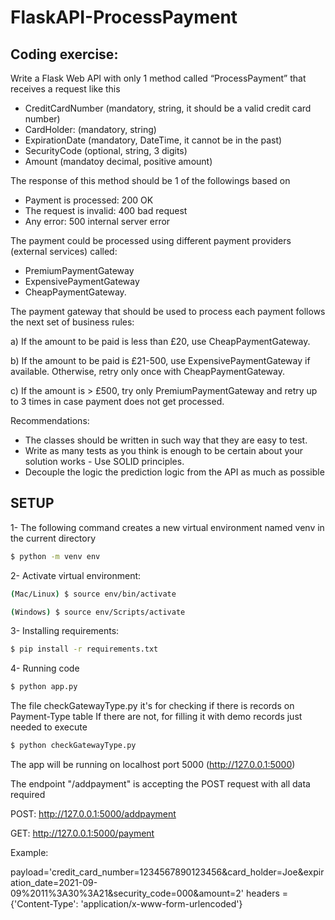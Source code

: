 # FlaskAPI-ProcessPayment

## Coding exercise:
Write a Flask Web API with only 1 method called “ProcessPayment” that receives a request like this
- CreditCardNumber (mandatory, string, it should be a valid credit card number)
- CardHolder: (mandatory, string)
- ExpirationDate (mandatory, DateTime, it cannot be in the past)
- SecurityCode (optional, string, 3 digits)
- Amount (mandatoy decimal, positive amount)

The response of this method should be 1 of the followings based on
- Payment is processed: 200 OK
- The request is invalid: 400 bad request
- Any error: 500 internal server error

The payment could be processed using different payment providers (external services) called:
- PremiumPaymentGateway
- ExpensivePaymentGateway
- CheapPaymentGateway.

The payment gateway that should be used to process each payment follows the next set of
business rules:

a) If the amount to be paid is less than £20, use CheapPaymentGateway.

b) If the amount to be paid is £21-500, use ExpensivePaymentGateway if available.
Otherwise, retry only once with CheapPaymentGateway.

c) If the amount is > £500, try only PremiumPaymentGateway and retry up to 3 times
in case payment does not get processed.

Recommendations:
- The classes should be written in such way that they are easy to test.
- Write as many tests as you think is enough to be certain about your solution works -
Use SOLID principles.
- Decouple the logic the prediction logic from the API as much as possible

## SETUP

1- The following command creates a new virtual environment named venv in the current directory

```bash
$ python -m venv env
```

2- Activate virtual environment:

```bash
(Mac/Linux) $ source env/bin/activate
```

```bash
(Windows) $ source env/Scripts/activate
```
3- Installing requirements:


```bash
$ pip install -r requirements.txt
```

4- Running code

```bash
$ python app.py
```

The file checkGatewayType.py it's for checking if there is records on Payment-Type table 
If there are not, for filling it with demo records just needed to execute 

```bash
$ python checkGatewayType.py
```
The app will be running on localhost port 5000 (http://127.0.0.1:5000)

The endpoint "/addpayment" is accepting the POST request with all data required

POST: http://127.0.0.1:5000/addpayment

GET: http://127.0.0.1:5000/payment 

Example:

payload='credit_card_number=1234567890123456&card_holder=Joe&expiration_date=2021-09-09%2011%3A30%3A21&security_code=000&amount=2'
headers = {'Content-Type': 'application/x-www-form-urlencoded'}

